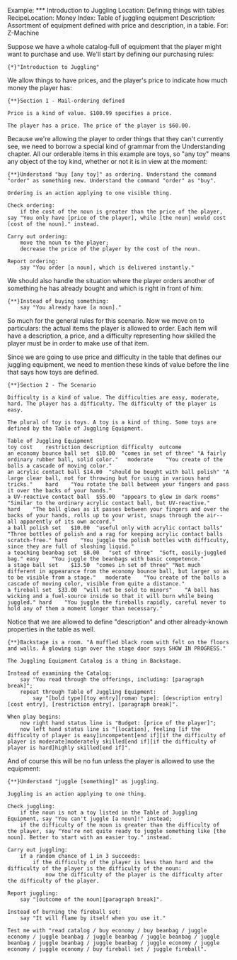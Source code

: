 Example: *** Introduction to Juggling
Location: Defining things with tables
RecipeLocation: Money
Index: Table of juggling equipment
Description: Assortment of equipment defined with price and description, in a table.
For: Z-Machine

  
Suppose we have a whole catalog-full of equipment that the player might want to purchase and use. We'll start by defining our purchasing rules:

  

``` inform7
{*}"Introduction to Juggling"
```

  
We allow things to have prices, and the player's price to indicate how much money the player has:

  

``` inform7
{**}Section 1 - Mail-ordering defined

Price is a kind of value. $100.99 specifies a price.

The player has a price. The price of the player is $60.00.
```

  
Because we're allowing the player to order things that they can't currently see, we need to borrow a special kind of grammar from the Understanding chapter. All our orderable items in this example are toys, so "any toy" means any object of the toy kind, whether or not it is in view at the moment:

  

``` inform7
{**}Understand "buy [any toy]" as ordering. Understand the command "order" as something new. Understand the command "order" as "buy".

Ordering is an action applying to one visible thing.

Check ordering:
	if the cost of the noun is greater than the price of the player, say "You only have [price of the player], while [the noun] would cost [cost of the noun]." instead.

Carry out ordering:
	move the noun to the player;
	decrease the price of the player by the cost of the noun.

Report ordering:
	say "You order [a noun], which is delivered instantly."
```

  
We should also handle the situation where the player orders another of something he has already bought and which is right in front of him:

  

``` inform7
{**}Instead of buying something:
	say "You already have [a noun]."
```

  
So much for the general rules for this scenario. Now we move on to particulars: the actual items the player is allowed to order. Each item will have a description, a price, and a difficulty representing how skilled the player must be in order to make use of that item.

  
Since we are going to use price and difficulty in the table that defines our juggling equipment, we need to mention these kinds of value before the line that says how toys are defined.

  

``` inform7
{**}Section 2 - The Scenario

Difficulty is a kind of value. The difficulties are easy, moderate, hard. The player has a difficulty. The difficulty of the player is easy.

The plural of toy is toys. A toy is a kind of thing. Some toys are defined by the Table of Juggling Equipment.

Table of Juggling Equipment
toy	cost	restriction	description	difficulty	outcome
an economy bounce ball set	$10.00	"comes in set of three"	"A fairly ordinary rubber ball, solid color."	moderate	"You create of the balls a cascade of moving color."
an acrylic contact ball	$14.00	"should be bought with ball polish"	"A large clear ball, not for throwing but for using in various hand tricks."	hard	"You rotate the ball between your fingers and pass it over the backs of your hands."
a UV-reactive contact ball	$55.00	"appears to glow in dark rooms"	"Similar to the ordinary acrylic contact ball, but UV-reactive."	hard	"The ball glows as it passes between your fingers and over the backs of your hands, rolls up to your wrist, snaps through the air-- all apparently of its own accord."
a ball polish set	$10.00	"useful only with acrylic contact balls"	"Three bottles of polish and a rag for keeping acrylic contact balls scratch-free."	hard	"You juggle the polish bottles with difficulty, since they are full of sloshing liquid."
a teaching beanbag set	$8.00	"set of three"	"Soft, easily-juggled bag."	easy	"You juggle the beanbags with basic competence."
a stage ball set	$13.50	"comes in set of three"	"Not much different in appearance from the economy bounce ball, but larger so as to be visible from a stage."	moderate	"You create of the balls a cascade of moving color, visible from quite a distance."
a fireball set	$33.00	"will not be sold to minors"	"A ball has wicking and a fuel-source inside so that it will burn while being juggled."	hard	"You juggle the fireballs rapidly, careful never to hold any of them a moment longer than necessary."
```

  
Notice that we are allowed to define "description" and other already-known properties in the table as well.

  

``` inform7
{**}Backstage is a room. "A muffled black room with felt on the floors and walls. A glowing sign over the stage door says SHOW IN PROGRESS."

The Juggling Equipment Catalog is a thing in Backstage.

Instead of examining the Catalog:
	say "You read through the offerings, including: [paragraph break]";
	repeat through Table of Juggling Equipment:
		say "[bold type][toy entry][roman type]: [description entry] [cost entry], [restriction entry]. [paragraph break]".

When play begins:
	now right hand status line is "Budget: [price of the player]";
	now left hand status line is "[location], feeling [if the difficulty of player is easy]incompetent[end if][if the difficulty of player is moderate]moderately skilled[end if][if the difficulty of player is hard]highly skilled[end if]".
```

  
And of course this will be no fun unless the player is allowed to use the equipment:

  

``` inform7
{**}Understand "juggle [something]" as juggling.

Juggling is an action applying to one thing.

Check juggling:
	if the noun is not a toy listed in the Table of Juggling Equipment, say "You can't juggle [a noun]!" instead;
	if the difficulty of the noun is greater than the difficulty of the player, say "You're not quite ready to juggle something like [the noun]. Better to start with an easier toy." instead.

Carry out juggling:
	if a random chance of 1 in 3 succeeds:
		if the difficulty of the player is less than hard and the difficulty of the player is the difficulty of the noun:
			now the difficulty of the player is the difficulty after the difficulty of the player.

Report juggling:
	say "[outcome of the noun][paragraph break]".

Instead of burning the fireball set:
	say "It will flame by itself when you use it."

Test me with "read catalog / buy economy / buy beanbag / juggle economy / juggle beanbag / juggle beanbag / juggle beanbag / juggle beanbag / juggle beanbag / juggle beanbag / juggle economy / juggle economy / juggle economy / buy fireball set / juggle fireball".
```

